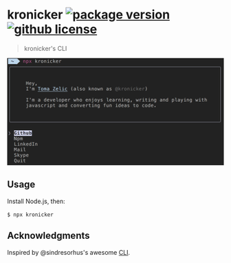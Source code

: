 # kronicker [![package version](https://img.shields.io/npm/v/kronicker.svg)](https://npm.im/kronicker) [![github license](https://img.shields.io/github/license/vladimyr/vladimyr.svg)](https://github.com/kronicker/kronicker/blob/master/LICENSE)

> kronicker's CLI

<img src="screenshot.png" width="640">

## Usage

Install Node.js, then:

```
$ npx kronicker
```

## Acknowledgments

Inspired by @sindresorhus's awesome [CLI](https://github.com/sindresorhus/sindresorhus).
